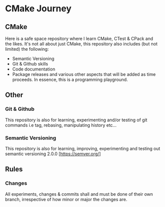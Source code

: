 # CMake Journey

## CMake
Here is a safe space repository where I learn CMake, CTest & CPack and the likes.
It's not all about just CMake, this repository also includes (but not limited) the following:
* Semantic Versioning
* Git & Github skills
* Code documentation
* Package releases
and various other aspects that will be added as time proceeds. In essence, this is a programming playground.

## Other

### Git & Github
This repository is also for learning, experimenting and/or testing of git commands i.e tag, rebasing, manipulating history etc...

### Semantic Versioning
This repository is also for learning, improving, experimenting and testing out semantic versioning 2.0.0
[https://semver.org/]

## Rules
### Changes
All experiments, changes & commits shall and must be done of their own branch, irrespective of how minor or major the changes are.
